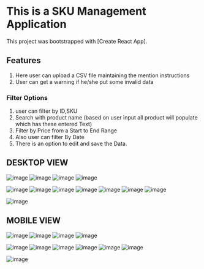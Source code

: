 # This is a SKU Management Application

This project was bootstrapped with [Create React App].

## Features 

1. Here user can upload a CSV file maintaining the mention instructions
2. User can get a warning if he/she put some invalid data

### Filter Options

1. user can filter by ID,SKU
2. Search with product name (based on user input all product will populate which has these entered Text)
3.  Filter by Price from a Start to End Range
4.  Also user can filter By Date
5.  There is an option to edit and save the Data.


 

## DESKTOP VIEW
![image](https://user-images.githubusercontent.com/84499348/176696123-6fba28f4-b49c-432c-bb1d-7790d496b42f.png)
![image](https://user-images.githubusercontent.com/84499348/176696131-21747dcb-e1af-4776-b9e0-ed55661f2c72.png)
![image](https://user-images.githubusercontent.com/84499348/176696144-4dc37531-3902-467a-bf4d-03d0b5d685c2.png)
![image](https://user-images.githubusercontent.com/84499348/176696157-6992832f-753b-4e05-81b0-9a5f5312234f.png)

![image](https://user-images.githubusercontent.com/84499348/176696230-e68245a5-21f8-4c81-9b80-58b56742e8a8.png)
![image](https://user-images.githubusercontent.com/84499348/176696252-67b9157a-9ec5-435f-8519-b17a67985d04.png)
![image](https://user-images.githubusercontent.com/84499348/176696269-11d68a51-08c3-4add-8871-5bb3264a3c69.png)
![image](https://user-images.githubusercontent.com/84499348/176696291-f3d2db59-9066-4d0d-af7f-bae2b5937afb.png)
![image](https://user-images.githubusercontent.com/84499348/176696301-e8537851-80c2-494a-a275-19d63d1bf1af.png)
![image](https://user-images.githubusercontent.com/84499348/176696318-9e334b28-3064-4e2c-85ab-b5d5a5fdec72.png)
![image](https://user-images.githubusercontent.com/84499348/176696327-16f305a9-3312-4b75-9511-81b2d32909c3.png)

![image](https://user-images.githubusercontent.com/84499348/176696346-be7afd8d-36f0-4465-a30d-98afe87dc388.png)


## MOBILE VIEW
 
 ![image](https://user-images.githubusercontent.com/84499348/176696441-9adc1520-2f7f-4cd1-953a-c99e4e3c45b3.png)
![image](https://user-images.githubusercontent.com/84499348/176696462-85acf2ce-e669-45de-b3d0-6143ebeff34e.png)
![image](https://user-images.githubusercontent.com/84499348/176696471-0fa1d9e8-2785-475a-bd67-bc93aecefede.png)
![image](https://user-images.githubusercontent.com/84499348/176696490-64e93479-ac55-4a2d-aa5b-8d72293bf940.png)

![image](https://user-images.githubusercontent.com/84499348/176696514-7decd751-df40-40a2-88a5-f036ba2830e3.png)
![image](https://user-images.githubusercontent.com/84499348/176696529-352d4ccb-94bc-4d7b-bfd3-b510e660a6fe.png)
![image](https://user-images.githubusercontent.com/84499348/176696541-0284d47d-8e78-4afc-91db-71af4394e25b.png)
![image](https://user-images.githubusercontent.com/84499348/176696550-2bf5b396-63ac-45ef-b181-f54c22183b27.png)
![image](https://user-images.githubusercontent.com/84499348/176696562-a524b156-f000-466f-9ca7-55698c50b695.png)
![image](https://user-images.githubusercontent.com/84499348/176696580-b356db54-a300-4845-87d1-d592839d1331.png)


![image](https://user-images.githubusercontent.com/84499348/176696594-efad173f-3dbd-499e-aa5a-7828024b12e8.png)


